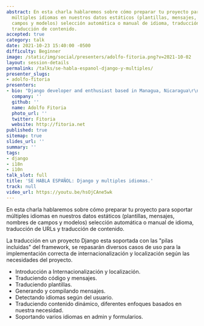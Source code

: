 ```yaml
---
abstract: En esta charla hablaremos sobre cómo preparar tu proyecto para soportar
  múltiples idiomas en nuestros datos estáticos (plantillas, mensajes, nombres de
  campos y modelos) selección automática o manual de idioma, traducción de URLs y
  traducción de contenido.
accepted: true
category: talk
date: 2021-10-23 15:40:00 -0500
difficulty: Beginner
image: /static/img/social/presenters/adolfo-fitoria.png?v=2021-10-02
layout: session-details
permalink: /talks/se-habla-espanol-django-y-multiples/
presenter_slugs:
- adolfo-fitoria
presenters:
- bio: "Django developer and enthusiast based in Managua, Nicaragua\r\n\r\n"
  company: ''
  github: ''
  name: Adolfo Fitoria
  photo_url: ''
  twitter: Fitoria
  website: http://fitoria.net
published: true
sitemap: true
slides_url: ''
summary: ''
tags:
- django
- i18n
- i10n
talk_slot: full
title: 'SE HABLA ESPAÑOL: Django y multiples idiomas.'
track: null
video_url: https://youtu.be/hsOjCAne5wk
---
```


En esta charla hablaremos sobre cómo preparar tu proyecto para soportar múltiples idiomas en nuestros datos estáticos (plantillas, mensajes, nombres de campos y modelos) selección automática o manual de idioma, traducción de URLs y traducción de contenido. 

La traducción en un proyecto Django esta soportada con las "pilas incluidas" del framework, se repasarán diversos casos de uso para la implementación correcta de internacionalización y localización según las necesidades del proyecto.

- Introducción a Internacionalización y localización.
- Traduciendo código y mensajes.
- Traduciendo plantillas.
- Generando y compilando mensajes.
- Detectando idiomas según del usuario.
- Traduciendo contenido dinámico, diferentes enfoques basados en nuestra necesidad.
- Soportando varios idiomas en admin y formularios.
